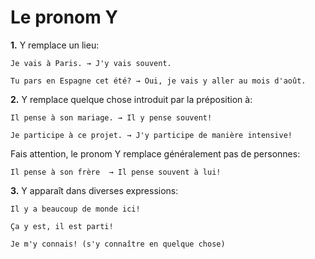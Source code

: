 # Le pronom Y

**1\.** Y remplace un lieu:

```text
Je vais à Paris. → J'y vais souvent.

Tu pars en Espagne cet été? → Oui, je vais y aller au mois d'août.
```

**2\.** Y remplace quelque chose introduit par la préposition à:

```text
Il pense à son mariage. → Il y pense souvent!

Je participe à ce projet. → J'y participe de manière intensive!
```

Fais attention, le pronom Y remplace généralement pas de personnes:

```text
Il pense à son frère  → Il pense souvent à lui!
```

**3\.** Y apparaît dans diverses expressions:

```text
Il y a beaucoup de monde ici!

Ça y est, il est parti!

Je m'y connais! (s'y connaître en quelque chose)
```
